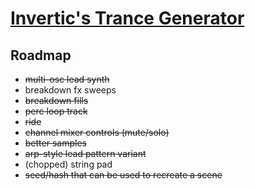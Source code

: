 # [Invertic's Trance Generator](http://aapee.kapsi.fi/trance-generator)

## Roadmap
* ~~multi-osc lead synth~~
* breakdown fx sweeps
* ~~breakdown fills~~
* ~~perc loop track~~
* ~~ride~~
* ~~channel mixer controls (mute/solo)~~
* ~~better samples~~
* ~~arp-style lead pattern variant~~
* (chopped) string pad
* ~~seed/hash that can be used to recreate a scene~~
